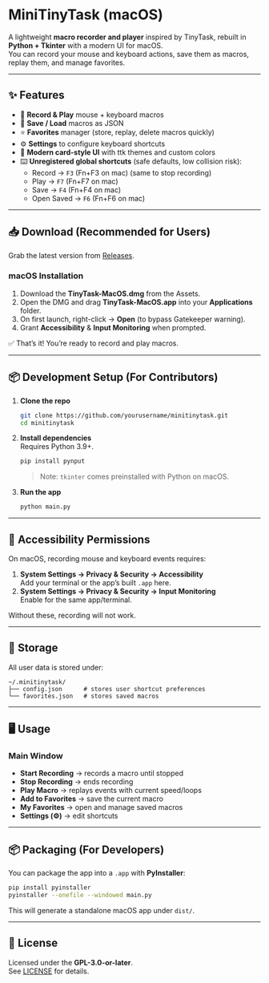 # MiniTinyTask (macOS)

A lightweight **macro recorder and player** inspired by TinyTask, rebuilt in **Python + Tkinter** with a modern UI for macOS.  
You can record your mouse and keyboard actions, save them as macros, replay them, and manage favorites.

---

## ✨ Features

- 🎥 **Record & Play** mouse + keyboard macros  
- 💾 **Save / Load** macros as JSON  
- ⭐ **Favorites** manager (store, replay, delete macros quickly)  
- ⚙️ **Settings** to configure keyboard shortcuts  
- 🎨 **Modern card-style UI** with ttk themes and custom colors  
- ⌨️ **Unregistered global shortcuts** (safe defaults, low collision risk):  
  - Record       → `F3` (Fn+F3 on mac) (same to stop recording)  
  - Play         → `F7` (Fn+F7 on mac)  
  - Save         → `F4` (Fn+F4 on mac)  
  - Open Saved   → `F6` (Fn+F6 on mac)  

---

## 📥 Download (Recommended for Users)

Grab the latest version from [Releases](https://github.com/Aaru1801/TinyTaskMacOS-OpenSource/releases/latest).

### macOS Installation
1. Download the **TinyTask-MacOS.dmg** from the Assets.  
2. Open the DMG and drag **TinyTask-MacOS.app** into your **Applications** folder.  
3. On first launch, right-click → **Open** (to bypass Gatekeeper warning).  
4. Grant **Accessibility** & **Input Monitoring** when prompted.  

✅ That’s it! You’re ready to record and play macros.

---

## 📦 Development Setup (For Contributors)

1. **Clone the repo**
   ```bash
   git clone https://github.com/yourusername/minitinytask.git
   cd minitinytask
   ```

2. **Install dependencies**  
   Requires Python 3.9+.
   ```bash
   pip install pynput
   ```

   > Note: `tkinter` comes preinstalled with Python on macOS.

3. **Run the app**
   ```bash
   python main.py
   ```

---

## 🔑 Accessibility Permissions

On macOS, recording mouse and keyboard events requires:

1. **System Settings → Privacy & Security → Accessibility**  
   Add your terminal or the app’s built `.app` here.  
2. **System Settings → Privacy & Security → Input Monitoring**  
   Enable for the same app/terminal.  

Without these, recording will not work.

---

## 📁 Storage

All user data is stored under:

```
~/.minitinytask/
├── config.json      # stores user shortcut preferences
└── favorites.json   # stores saved macros
```

---

## 🖥️ Usage

### Main Window
- **Start Recording** → records a macro until stopped  
- **Stop Recording** → ends recording  
- **Play Macro** → replays events with current speed/loops  
- **Add to Favorites** → save the current macro  
- **My Favorites** → open and manage saved macros  
- **Settings (⚙️)** → edit shortcuts  

---

## 📦 Packaging (For Developers)

You can package the app into a `.app` with **PyInstaller**:

```bash
pip install pyinstaller
pyinstaller --onefile --windowed main.py
```

This will generate a standalone macOS app under `dist/`.

---

## 📜 License

Licensed under the **GPL-3.0-or-later**.  
See [LICENSE](LICENSE) for details.

